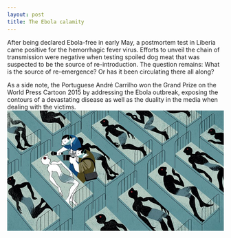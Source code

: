```yaml
---
layout: post
title: The Ebola calamity
---
```

After being declared Ebola-free in early May, a postmortem test in Liberia came positive for the hemorrhagic fever virus. 
Efforts to unveil the chain of transmission were negative when testing spoiled dog meat that was suspected to be the source of re-introduction. 
The question remains: What is the source of re-emergence? Or has it been circulating there all along?

As a side note, the Portuguese André Carrilho won the Grand Prize on the World Press Cartoon 2015 by addressing the Ebola outbreak, exposing the contours of a devastating disease as well as the duality in the media when dealing with the victims.
![&copy; André Carrilho World Press 2015](/images/AndreCarrilhoWorldPress2015.jpg)
